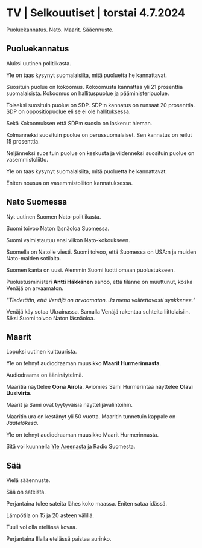 # TV \| Selkouutiset \| torstai 4.7.2024

Puoluekannatus. Nato. Maarit. Sääennuste.

## Puoluekannatus

Aluksi uutinen politiikasta.

Yle on taas kysynyt suomalaisilta, mitä puoluetta he kannattavat.

Suosituin puolue on kokoomus. Kokoomusta kannattaa yli 21 prosenttia suomalaisista. Kokoomus on hallituspuolue ja pääministeripuolue.

Toiseksi suosituin puolue on SDP. SDP:n kannatus on runsaat 20 prosenttia. SDP on oppositiopuolue eli se ei ole hallituksessa.

Sekä Kokoomuksen että SDP:n suosio on laskenut hieman.

Kolmanneksi suosituin puolue on perussuomalaiset. Sen kannatus on reilut 15 prosenttia.

Neljänneksi suosituin puolue on keskusta ja viidenneksi suosituin puolue on vasemmistoliitto.

Yle on taas kysynyt suomalaisilta, mitä puoluetta he kannattavat.

Eniten nousua on vasemmistoliiton kannatuksessa.

## Nato Suomessa

Nyt uutinen Suomen Nato-politiikasta.

Suomi toivoo Naton läsnäoloa Suomessa.

Suomi valmistautuu ensi viikon Nato-kokoukseen.

Suomella on Natolle viesti. Suomi toivoo, että Suomessa on USA:n ja muiden Nato-maiden sotilaita.

Suomen kanta on uusi. Aiemmin Suomi luotti omaan puolustukseen.

Puolustusministeri **Antti Häkkänen** sanoo, että tilanne on muuttunut, koska Venäjä on arvaamaton.

*"Tiedetään, että Venäjä on arvaamaton. Ja meno valitettavasti synkkenee."*

Venäjä käy sotaa Ukrainassa. Samalla Venäjä rakentaa suhteita liittolaisiin. Siksi Suomi toivoo Naton läsnäoloa.

## Maarit

Lopuksi uutinen kulttuurista.

Yle on tehnyt audiodraaman muusikko **Maarit Hurmerinnasta**.

Audiodraama on ääninäytelmä.

Maaritia näyttelee **Oona Airola**. Aviomies Sami Hurmerintaa näyttelee **Olavi Uusivirta**.

Maarit ja Sami ovat tyytyväisiä näyttelijävalintoihin.

Maaritin ura on kestänyt yli 50 vuotta. Maaritin tunnetuin kappale on *Jäätelökesä*.

Yle on tehnyt audiodraaman muusikko Maarit Hurmerinnasta.

Sitä voi kuunnella [Yle Areenasta](https://areena.yle.fi/podcastit/1-70639517) ja Radio Suomesta.

## Sää

Vielä sääennuste.

Sää on sateista.

Perjantaina tulee sateita lähes koko maassa. Eniten sataa idässä.

Lämpötila on 15 ja 20 asteen välillä.

Tuuli voi olla etelässä kovaa.

Perjantaina Illalla etelässä paistaa aurinko.

